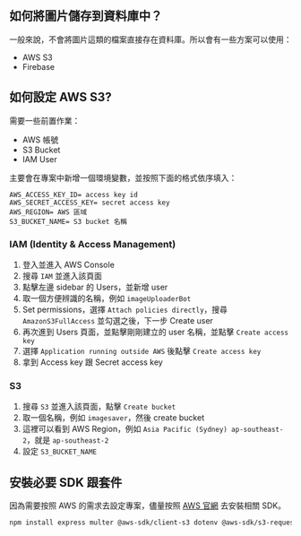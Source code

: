 ## 如何將圖片儲存到資料庫中？

一般來說，不會將圖片這類的檔案直接存在資料庫。所以會有一些方案可以使用：

- AWS S3
- Firebase

## 如何設定 AWS S3?

需要一些前置作業：

- AWS 帳號
- S3 Bucket
- IAM User

主要會在專案中新增一個環境變數，並按照下面的格式依序填入：

```
AWS_ACCESS_KEY_ID= access key id
AWS_SECRET_ACCESS_KEY= secret access key
AWS_REGION= AWS 區域
S3_BUCKET_NAME= S3 bucket 名稱
```

### IAM (Identity & Access Management)

1. 登入並進入 AWS Console
2. 搜尋 `IAM` 並進入該頁面
3. 點擊左邊 sidebar 的 Users，並新增 user
4. 取一個方便辨識的名稱，例如 `imageUploaderBot`
5. Set permissions，選擇 `Attach policies directly`，搜尋 `AmazonS3FullAccess` 並勾選之後，下一步 Create user
6. 再次進到 Users 頁面，並點擊剛剛建立的 user 名稱，並點擊 `Create access key`
7. 選擇 `Application running outside AWS` 後點擊 `Create access key`
8. 拿到 Access key 跟 Secret access key

### S3

1. 搜尋 `S3` 並進入該頁面，點擊 `Create bucket`
2. 取一個名稱，例如 `imagesaver`，然後 create bucket
3. 這裡可以看到 AWS Region，例如 `Asia Pacific (Sydney) ap-southeast-2`，就是 `ap-southeast-2`
4. 設定 `S3_BUCKET_NAME`

## 安裝必要 SDK 跟套件

因為需要按照 AWS 的需求去設定專案，儘量按照 [AWS 官網](https://docs.aws.amazon.com/sdk-for-javascript/v3/developer-guide/getting-started-nodejs.html) 去安裝相關 SDK。

```bash
npm install express multer @aws-sdk/client-s3 dotenv @aws-sdk/s3-request-presigner
```
